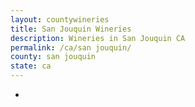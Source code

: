 ```yaml
---
layout: countywineries
title: San Jouquin Wineries
description: Wineries in San Jouquin CA
permalink: /ca/san jouquin/
county: san jouquin
state: ca
---
```

-
